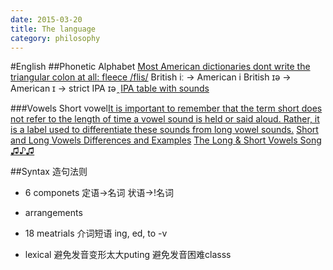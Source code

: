 ```yaml
---
date: 2015-03-20
title: The language
category: philosophy
---
```



#English
##Phonetic Alphabet
[Most American dictionaries dont write the triangular colon at all: fleece /flis/](http://teflpedia.com/IPA_phoneme_/i%CB%90/)
British iː -> American i
British ɪə -> American ɪ -> strict IPA ɪə ̯ 
[IPA table with sounds](http://www.internationalphoneticalphabet.org/ipa-sounds/ipa-chart-with-sounds/)

###Vowels
Short vowel[It is important to remember that the term short does not refer to the length of time a vowel sound is held or said aloud.  Rather, it is a label used to differentiate these sounds from long vowel sounds.](https://blog.udemy.com/american-english-pronunciation-2/)
[Short and Long Vowels Differences and Examples](https://blog.udemy.com/short-and-long-vowel-differences/)
[The Long & Short Vowels Song ♫♪♫](https://www.youtube.com/watch?v=4TjcT7Gto3U)


##Syntax
造句法则
* 6 componets
定语->名词
状语->!名词

* arrangements

* 18 meatrials
介词短语
ing, ed, to -v

* lexical
避免发音变形太大puting
避免发音困难classs
